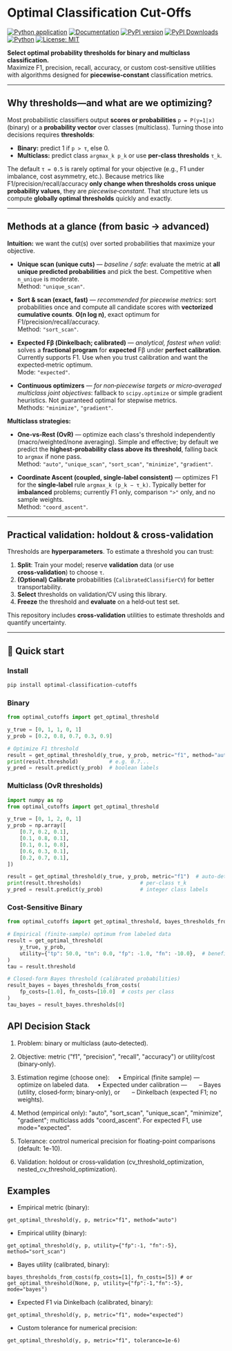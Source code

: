 # Optimal Classification Cut-Offs

[![Python application](https://github.com/finite-sample/optimal_classification_cutoffs/actions/workflows/ci.yml/badge.svg)](https://github.com/finite-sample/optimal_classification_cutoffs/actions/workflows/ci.yml)
[![Documentation](https://img.shields.io/badge/docs-github.io-blue)](https://finite-sample.github.io/optimal_classification_cutoffs/)
[![PyPI version](https://img.shields.io/pypi/v/optimal-classification-cutoffs.svg)](https://pypi.org/project/optimal-classification-cutoffs/)
[![PyPI Downloads](https://static.pepy.tech/badge/optimal-classification-cutoffs)](https://pepy.tech/projects/optimal-classification-cutoffs)
[![Python](https://img.shields.io/badge/dynamic/toml?url=https://raw.githubusercontent.com/finite-sample/optimal_classification_cutoffs/master/pyproject.toml&query=$.project.requires-python&label=Python)](https://github.com/finite-sample/optimal_classification_cutoffs)
[![License: MIT](https://img.shields.io/badge/License-MIT-yellow.svg)](https://opensource.org/licenses/MIT)

**Select optimal probability thresholds for binary and multiclass classification.**  
Maximize F1, precision, recall, accuracy, or custom cost-sensitive utilities with algorithms designed for **piecewise‑constant** classification metrics.

---

## Why thresholds—and what are we optimizing?

Most probabilistic classifiers output **scores or probabilities** `p = P(y=1|x)` (binary) or a **probability vector** over classes (multiclass). Turning those into decisions requires **thresholds**:

- **Binary:** predict 1 if `p > τ`, else 0.  
- **Multiclass:** predict class `argmax_k p_k` or use **per‑class thresholds** `τ_k`.

The default `τ = 0.5` is rarely optimal for your objective (e.g., F1 under imbalance, cost asymmetry, etc.). Because metrics like F1/precision/recall/accuracy **only change when thresholds cross unique probability values**, they are *piecewise‑constant*. That structure lets us compute **globally optimal thresholds** quickly and exactly.

---

## Methods at a glance (from basic → advanced)

**Intuition:** we want the cut(s) over sorted probabilities that maximize your objective.

- **Unique scan (unique cuts)** — *baseline / safe*: evaluate the metric at **all unique predicted probabilities** and pick the best. Competitive when `n_unique` is moderate.  
  Method: `"unique_scan"`.

- **Sort & scan (exact, fast)** — *recommended for piecewise metrics*: sort probabilities once and compute all candidate scores with **vectorized cumulative counts**. **O(n log n)**, exact optimum for F1/precision/recall/accuracy.  
  Method: `"sort_scan"`.

- **Expected Fβ (Dinkelbach; calibrated)** — *analytical, fastest when valid*: solves a **fractional program** for **expected** Fβ under **perfect calibration**. Currently supports F1. Use when you trust calibration and want the expected‑metric optimum.  
  Mode: `"expected"`.

- **Continuous optimizers** — *for non‑piecewise targets or micro‑averaged multiclass joint objectives*: fallback to `scipy.optimize` or simple gradient heuristics. Not guaranteed optimal for stepwise metrics.  
  Methods: `"minimize"`, `"gradient"`.

**Multiclass strategies:**

- **One‑vs‑Rest (OvR)** — optimize each class's threshold independently (macro/weighted/none averaging). Simple and effective; by default we predict the **highest‑probability class above its threshold**, falling back to `argmax` if none pass.  
  Method: `"auto"`, `"unique_scan"`, `"sort_scan"`, `"minimize"`, `"gradient"`.

- **Coordinate Ascent (coupled, single‑label consistent)** — optimizes F1 for the **single‑label** rule `argmax_k (p_k − τ_k)`. Typically better for **imbalanced** problems; currently F1 only, comparison `">"` only, and no sample weights.  
  Method: `"coord_ascent"`.

---

## Practical validation: holdout & cross‑validation

Thresholds are **hyperparameters**. To estimate a threshold you can trust:

1. **Split**: Train your model; reserve **validation** data (or use **cross‑validation**) to choose `τ`.  
2. **(Optional) Calibrate** probabilities (`CalibratedClassifierCV`) for better transportability.  
3. **Select** thresholds on validation/CV using this library.  
4. **Freeze** the threshold and **evaluate** on a held‑out test set.

This repository includes **cross‑validation** utilities to estimate thresholds and quantify uncertainty.

---

## 🚀 Quick start

### Install
```bash
pip install optimal-classification-cutoffs
```

### Binary

```python
from optimal_cutoffs import get_optimal_threshold

y_true = [0, 1, 1, 0, 1]
y_prob = [0.2, 0.8, 0.7, 0.3, 0.9]

# Optimize F1 threshold
result = get_optimal_threshold(y_true, y_prob, metric="f1", method="auto")
print(result.threshold)          # e.g. 0.7...
y_pred = result.predict(y_prob)  # boolean labels
```

### Multiclass (OvR thresholds)

```python
import numpy as np
from optimal_cutoffs import get_optimal_threshold

y_true = [0, 1, 2, 0, 1]
y_prob = np.array([
    [0.7, 0.2, 0.1],
    [0.1, 0.8, 0.1],
    [0.1, 0.1, 0.8],
    [0.6, 0.3, 0.1],
    [0.2, 0.7, 0.1],
])

result = get_optimal_threshold(y_true, y_prob, metric="f1")  # auto-detects multiclass
print(result.thresholds)                   # per-class τ_k
y_pred = result.predict(y_prob)            # integer class labels
```

### Cost-Sensitive Binary

```python
from optimal_cutoffs import get_optimal_threshold, bayes_thresholds_from_costs

# Empirical (finite-sample) optimum from labeled data
result = get_optimal_threshold(
    y_true, y_prob,
    utility={"tp": 50.0, "tn": 0.0, "fp": -1.0, "fn": -10.0},  # benefits/costs
)
tau = result.threshold

# Closed-form Bayes threshold (calibrated probabilities)
result_bayes = bayes_thresholds_from_costs(
    fp_costs=[1.0], fn_costs=[10.0]  # costs per class
)
tau_bayes = result_bayes.thresholds[0]
```

## API Decision Stack

1. Problem: binary or multiclass (auto‑detected).

2. Objective: metric ("f1", "precision", "recall", "accuracy") or utility/cost (binary‑only).

3. Estimation regime (choose one):
    • Empirical (finite sample) — optimize on labeled data.
    • Expected under calibration —
      – Bayes (utility, closed‑form; binary‑only), or
      – Dinkelbach (expected F1; no weights).

4. Method (empirical only): "auto", "sort_scan", "unique_scan", "minimize", "gradient"; multiclass adds "coord_ascent". For expected F1, use mode="expected".

5. Tolerance: control numerical precision for floating-point comparisons (default: 1e-10).

6. Validation: holdout or cross‑validation (cv_threshold_optimization, nested_cv_threshold_optimization).

## Examples

* Empirical metric (binary):

```
get_optimal_threshold(y, p, metric="f1", method="auto")
```

* Empirical utility (binary):
```
get_optimal_threshold(y, p, utility={"fp":-1, "fn":-5}, method="sort_scan")
```

* Bayes utility (calibrated, binary):
```
bayes_thresholds_from_costs(fp_costs=[1], fn_costs=[5]) # or
get_optimal_threshold(None, p, utility={"fp":-1,"fn":-5}, mode="bayes")
```

* Expected F1 via Dinkelbach (calibrated, binary):

```
get_optimal_threshold(y, p, metric="f1", mode="expected")
```

* Custom tolerance for numerical precision:

```
get_optimal_threshold(y, p, metric="f1", tolerance=1e-6)
```
